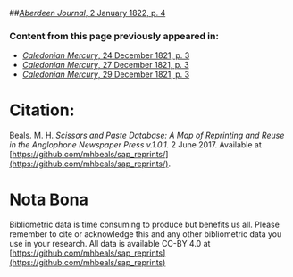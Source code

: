 ##[*Aberdeen Journal*, 2 January 1822, p. 4](https://mhbeals.github.io/sap_html/Aberdeen-Journal/Aberdeen-Journal-2-January-1822-p-4)

### Content from this page previously appeared in:
+ [*Caledonian Mercury*, 24 December 1821, p. 3](https://mhbeals.github.io/sap_html/Caledonian-Mercury/Caledonian-Mercury-24-December-1821-p-3)
+ [*Caledonian Mercury*, 27 December 1821, p. 3](https://mhbeals.github.io/sap_html/Caledonian-Mercury/Caledonian-Mercury-27-December-1821-p-3)
+ [*Caledonian Mercury*, 29 December 1821, p. 3](https://mhbeals.github.io/sap_html/Caledonian-Mercury/Caledonian-Mercury-29-December-1821-p-3)
                    
# Citation: 

Beals. M. H. *Scissors and Paste Database: A Map of Reprinting and Reuse in the Anglophone Newspaper Press v.1.0.1.* 2 June 2017. Available at [https://github.com/mhbeals/sap_reprints/](https://github.com/mhbeals/sap_reprints/). 
                    
# Nota Bona

Bibliometric data is time consuming to produce but benefits us all. Please remember to cite or acknowledge this and any other bibliometric data you use in your research. All data is available CC-BY 4.0 at [https://github.com/mhbeals/sap_reprints](https://github.com/mhbeals/sap_reprints)
